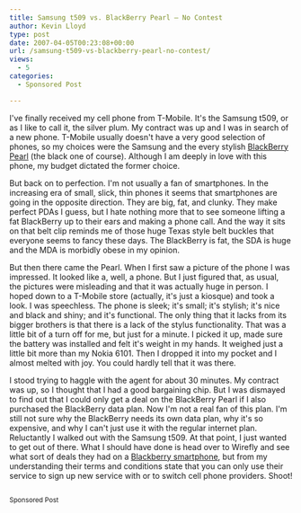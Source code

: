 ```yaml
---
title: Samsung t509 vs. BlackBerry Pearl – No Contest
author: Kevin Lloyd
type: post
date: 2007-04-05T00:23:08+00:00
url: /samsung-t509-vs-blackberry-pearl-no-contest/
views:
  - 5
categories:
  - Sponsored Post

---
```

I've finally received my cell phone from T-Mobile. It's the Samsung t509, or as I like to call it, the silver plum. My contract was up and I was in search of a new phone. T-Mobile usually doesn't have a very good selection of phones, so my choices were the Samsung and the every stylish [BlackBerry Pearl][1] (the black one of course). Although I am deeply in love with this phone, my budget dictated the former choice.

But back on to perfection. I'm not usually a fan of smartphones. In the increasing era of small, slick, thin phones it seems that smartphones are going in the opposite direction. They are big, fat, and clunky. They make perfect PDAs I guess, but I hate nothing more that to see someone lifting a fat BlackBerry up to their ears and making a phone call. And the way it sits on that belt clip reminds me of those huge Texas style belt buckles that everyone seems to fancy these days. The BlackBerry is fat, the SDA is huge and the MDA is morbidly obese in my opinion.

But then there came the Pearl. When I first saw a picture of the phone I was impressed. It looked like a, well, a phone. But I just figured that, as usual, the pictures were misleading and that it was actually huge in person. I hoped down to a T-Mobile store (actually, it's just a kiosque) and took a look. I was speechless. The phone is sleek; it's small; it's stylish; it's nice and black and shiny; and it's functional. The only thing that it lacks from its bigger brothers is that there is a lack of the stylus functionality. That was a little bit of a turn off for me, but just for a minute. I picked it up, made sure the battery was installed and felt it's weight in my hands. It weighed just a little bit more than my Nokia 6101. Then I dropped it into my pocket and I almost melted with joy. You could hardly tell that it was there.

I stood trying to haggle with the agent for about 30 minutes. My contract was up, so I thought that I had a good bargaining chip. But I was dismayed to find out that I could only get a deal on the BlackBerry Pearl if I also purchased the BlackBerry data plan. Now I'm not a real fan of this plan. I'm still not sure why the BlackBerry needs its own data plan, why it's so expensive, and why I can't just use it with the regular internet plan. Reluctantly I walked out with the Samsung t509. At that point, I just wanted to get out of there. What I should have done is head over to Wirefly and see what sort of deals they had on a [Blackberry smartphone][1], but from my understanding their terms and conditions state that you can only use their service to sign up new service with or to switch cell phone providers. Shoot!

<small><br /> Sponsored Post</small>

 [1]: http://www.wirefly.com/phones/blackberry/